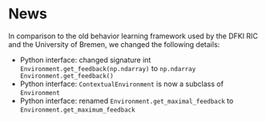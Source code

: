# News

In comparison to the old behavior learning framework used by the DFKI RIC and
the University of Bremen, we changed the following details:

* Python interface: changed signature int `Environment.get_feedback(np.ndarray)`
  to `np.ndarray Environment.get_feedback()`
* Python interface: `ContextualEnvironment` is now a subclass of `Environment`
* Python interface: renamed `Environment.get_maximal_feedback` to
  `Environment.get_maximum_feedback`
